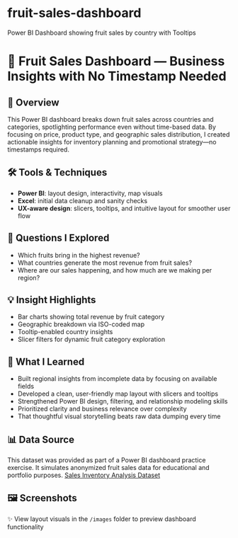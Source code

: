 # fruit-sales-dashboard
Power BI Dashboard showing fruit sales by country with Tooltips
# 🍓 Fruit Sales Dashboard — Business Insights with No Timestamp Needed

## 📁 Overview
This Power BI dashboard breaks down fruit sales across countries and categories, spotlighting performance even without time-based data. By focusing on price, product type, and geographic sales distribution, I created actionable insights for inventory planning and promotional strategy—no timestamps required.

## 🛠️ Tools & Techniques
- **Power BI**: layout design, interactivity, map visuals
- **Excel**: initial data cleanup and sanity checks
- **UX-aware design**: slicers, tooltips, and intuitive layout for smoother user flow

## 🎯 Questions I Explored
- Which fruits bring in the highest revenue?
- What countries generate the most revenue from fruit sales?
- Where are our sales happening, and how much are we making per region?

## 💡 Insight Highlights
- Bar charts showing total revenue by fruit category
- Geographic breakdown via ISO-coded map
- Tooltip-enabled country insights
- Slicer filters for dynamic fruit category exploration

## 🚀 What I Learned
- Built regional insights from incomplete data by focusing on available fields
- Developed a clean, user-friendly map layout with slicers and tooltips
- Strengthened Power BI design, filtering, and relationship modeling skills
- Prioritized clarity and business relevance over complexity
- That thoughtful visual storytelling beats raw data dumping every time

## 📊 Data Source
This dataset was provided as part of a Power BI dashboard practice exercise. It simulates anonymized fruit sales data for educational and portfolio purposes. 
[Sales Inventory Analysis Dataset](https://github.com/DavideBrioschi/Sales_Inventory_Analysis.Dataset/projects?query=is%3Aopen)

## 🖼️ Screenshots
✨ View layout visuals in the `/images` folder to preview dashboard functionality

